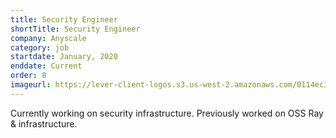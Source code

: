 ```yaml
---
title: Security Engineer
shortTitle: Security Engineer
company: Anyscale
category: job
startdate: January, 2020
enddate: Current
order: 8
imageurl: https://lever-client-logos.s3.us-west-2.amazonaws.com/0114ec37-170e-4864-b9a9-f85452de1ce0-1633971232076.png
---
```


Currently working on security infrastructure. Previously worked on OSS Ray
& infrastructure.
